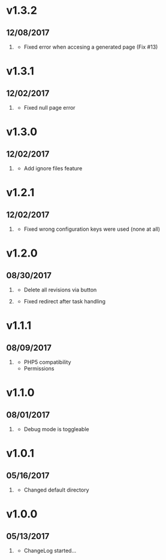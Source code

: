 # v1.3.2
##  12/08/2017

1. [](#bugfix)
    * Fixed error when accesing a generated page (Fix #13)

# v1.3.1
##  12/02/2017

1. [](#bugfix)
    * Fixed null page error

# v1.3.0
##  12/02/2017

1. [](#feature)
    * Add ignore files feature

# v1.2.1
##  12/02/2017

1. [](#bugfix)
    * Fixed wrong configuration keys were used (none at all)

# v1.2.0
##  08/30/2017

1. [](#new)
    * Delete all revisions via button

2. [](#bugfix)
    * Fixed redirect after task handling

# v1.1.1
##  08/09/2017

1. [](#improved)
    * PHP5 compatibility
    * Permissions

# v1.1.0
##  08/01/2017

1. [](#improved)
    * Debug mode is toggleable

# v1.0.1
##  05/16/2017

1. [](#improved)
    * Changed default directory

# v1.0.0
##  05/13/2017

1. [](#new)
    * ChangeLog started...
